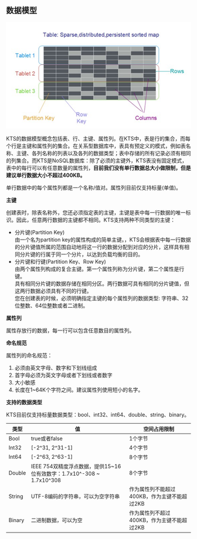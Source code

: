 ## 数据模型
![数据模型](sjmx.jpg)

KTS的数据模型概念包括表、行、主键、属性列。在KTS中，表是行的集合，而每个行是主键和属性列的集合。在关系型数据库中，表具有预定义的模式，例如表名称、主键、各列名称的列表以及各列的数据类型；表中存储的所有记录必须有相同的列集合。而KTS是NoSQL数据库：除了必须的主键外，KTS表没有固定模式，表中的每行可以有任意数量的属性列，**目前我们没有单行数据总大小做限制，但是建议单行数据大小不超过400KB。**

单行数据中的每个属性列都是一个名称/值对。属性列目前仅支持标量(单值)。

**主键**

创建表时，除表名称外，您还必须指定表的主键，主键是表中每一行数据的唯一标识。因此，任意两行数据的主键都不相同。KTS支持两种不同类型的主键：
* 分片键(Partition Key)  
由一个名为partition key的属性构成的简单主键。，KTS会根据表中每一行数据的分片键值所属的范围自动地将这一行的数据分配到对应的分片，这样具有相同分片键的行属于同一个分片，以达到负载均衡的目的。
* 分片键和行键(Partition Key、Row Key)  
由两个属性列构成的复合主键。第一个属性列称为分片键，第二个属性是行键。  
具有相同分片键的数据存储在相同分区。两行数据可具有相同的分片键值，但这两行数据必须具有不同的行键。  
您在创建表的时候，必须明确指定主键的每个属性列的数据类型: 字符串、32位整数、64位整数或者二进制。

**属性列**

属性存放行的数据，每一行可以包含任意数目的属性列。

**命名规范**

属性列的命名规范：
1. 必须由英文字母、数字和下划线组成
2. 首字母必须为英文字母或者下划线或者数字
3. 大小敏感
4. 长度在1~64K个字符之间。建议属性列使用短小的名字。

**支持的数据类型**

KTS目前仅支持标量数据类型：bool、int32、int64、double、string、binary。

类型 | 值 | 空间占用限制
-----| ---- | ----
Bool | true或者false | 1个字节
Int32 | [-2^31, 2^31-1] | 4个字节
Int64 | [-2^63, 2^63-1] | 8个字节
Double | IEEE 754双精度浮点数据，提供15~16位有效数字：1.7x10^-308 ~ 1.7x10^308 | 8个字节
String | UTF-8编码的字符串，可以为空字符串 | 作为属性列不能超过400KB，作为主键不能超过2KB
Binary | 二进制数据，可以为空 | 作为属性列不超过400KB，作为主键不能超过2KB


